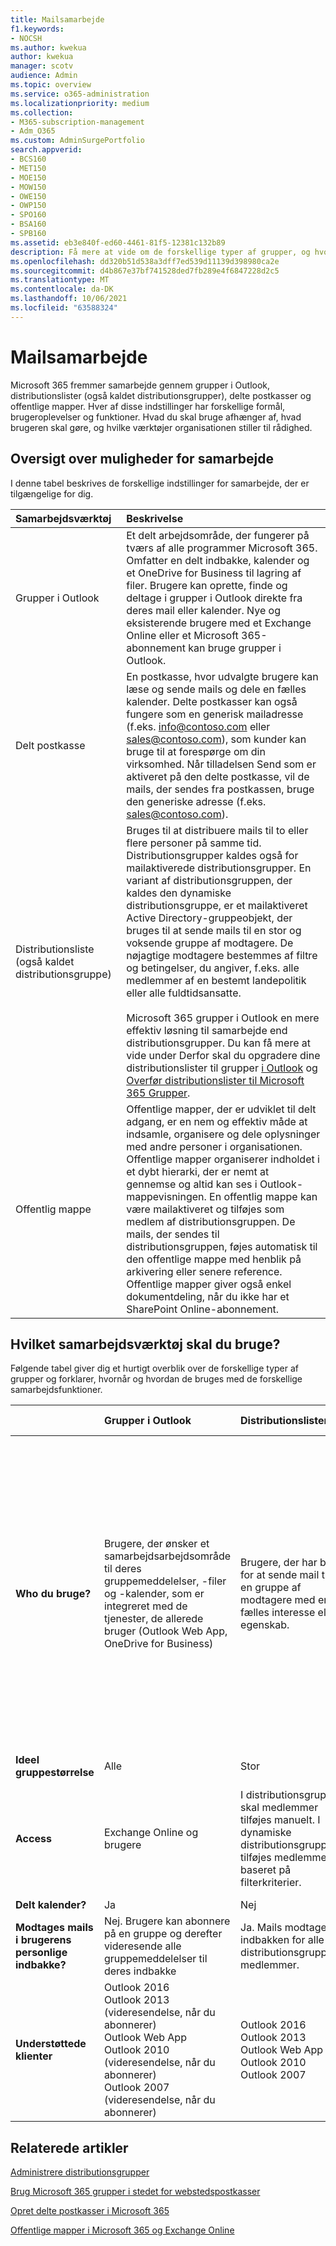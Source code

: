 ```yaml
---
title: Mailsamarbejde
f1.keywords:
- NOCSH
ms.author: kwekua
author: kwekua
manager: scotv
audience: Admin
ms.topic: overview
ms.service: o365-administration
ms.localizationpriority: medium
ms.collection:
- M365-subscription-management
- Adm_O365
ms.custom: AdminSurgePortfolio
search.appverid:
- BCS160
- MET150
- MOE150
- MOW150
- OWE150
- OWP150
- SPO160
- BSA160
- SPB160
ms.assetid: eb3e840f-ed60-4461-81f5-12381c132b89
description: Få mere at vide om de forskellige typer af grupper, og hvordan du bruger dem med de forskellige samarbejdsfunktioner i Microsoft 365.
ms.openlocfilehash: dd320b51d538a3dff7ed539d11139d398980ca2e
ms.sourcegitcommit: d4b867e37bf741528ded7fb289e4f6847228d2c5
ms.translationtype: MT
ms.contentlocale: da-DK
ms.lasthandoff: 10/06/2021
ms.locfileid: "63588324"
---
```

# <a name="email-collaboration"></a>Mailsamarbejde

Microsoft 365 fremmer samarbejde gennem grupper i Outlook, distributionslister (også kaldet distributionsgrupper), delte postkasser og offentlige mapper. Hver af disse indstillinger har forskellige formål, brugeroplevelser og funktioner. Hvad du skal bruge afhænger af, hvad brugeren skal gøre, og hvilke værktøjer organisationen stiller til rådighed.
  
## <a name="summary-of-collaboration-options"></a>Oversigt over muligheder for samarbejde
<a name="BKMK_SUMMARYOFCOLLABORATIONOPTIONS"> </a>

I denne tabel beskrives de forskellige indstillinger for samarbejde, der er tilgængelige for dig.
  


|**Samarbejdsværktøj**|**Beskrivelse**|
|:-----|:-----|
|Grupper i Outlook  <br/> |Et delt arbejdsområde, der fungerer på tværs af alle programmer Microsoft 365. Omfatter en delt indbakke, kalender og et OneDrive for Business til lagring af filer. Brugere kan oprette, finde og deltage i grupper i Outlook direkte fra deres mail eller kalender. Nye og eksisterende brugere med et Exchange Online eller et Microsoft 365-abonnement kan bruge grupper i Outlook.  <br/> |
|Delt postkasse  <br/> |En postkasse, hvor udvalgte brugere kan læse og sende mails og dele en fælles kalender. Delte postkasser kan også fungere som en generisk mailadresse (f.eks. info@contoso.com eller sales@contoso.com), som kunder kan bruge til at forespørge om din virksomhed. Når tilladelsen Send som er aktiveret på den delte postkasse, vil de mails, der sendes fra postkassen, bruge den generiske adresse (f.eks. sales@contoso.com).  <br/> |
|Distributionsliste (også kaldet distributionsgruppe)  <br/> |Bruges til at distribuere mails til to eller flere personer på samme tid. Distributionsgrupper kaldes også for mailaktiverede distributionsgrupper. En variant af distributionsgruppen, der kaldes den dynamiske distributionsgruppe, er et mailaktiveret Active Directory-gruppeobjekt, der bruges til at sende mails til en stor og voksende gruppe af modtagere. De nøjagtige modtagere bestemmes af filtre og betingelser, du angiver, f.eks. alle medlemmer af en bestemt landepolitik eller alle fuldtidsansatte.   <br/><br/> Microsoft 365 grupper i Outlook en mere effektiv løsning til samarbejde end distributionsgrupper. Du kan få mere at vide under Derfor skal du opgradere dine distributionslister til grupper [i Outlook](https://support.microsoft.com/office/7fb3d880-593b-4909-aafa-950dd50ce188) og [Overfør distributionslister til Microsoft 365 Grupper](../manage/upgrade-distribution-lists.md).  <br/> |
|Offentlig mappe  <br/> |Offentlige mapper, der er udviklet til delt adgang, er en nem og effektiv måde at indsamle, organisere og dele oplysninger med andre personer i organisationen. Offentlige mapper organiserer indholdet i et dybt hierarki, der er nemt at gennemse og altid kan ses i Outlook-mappevisningen. En offentlig mappe kan være mailaktiveret og tilføjes som medlem af distributionsgruppen. De mails, der sendes til distributionsgruppen, føjes automatisk til den offentlige mappe med henblik på arkivering eller senere reference. Offentlige mapper giver også enkel dokumentdeling, når du ikke har et SharePoint Online-abonnement.  <br/> |
   
## <a name="which-collaboration-tool-to-use"></a>Hvilket samarbejdsværktøj skal du bruge?
<a name="BKMK_SUMMARYOFCOLLABORATIONOPTIONS"> </a>

Følgende tabel giver dig et hurtigt overblik over de forskellige typer af grupper og forklarer, hvornår og hvordan de bruges med de forskellige samarbejdsfunktioner.
  

||**Grupper i Outlook**|**Distributionslister**|**Delte postkasser**|**Offentlige mapper**|
|:-----|:-----|:-----|:-----|:-----|
|**Who du bruge?** <br/> |Brugere, der ønsker et samarbejdsarbejdsområde til deres gruppemeddelelser, -filer og -kalender, som er integreret med de tjenester, de allerede bruger (Outlook Web App, OneDrive for Business)  <br/> |Brugere, der har brug for at sende mail til en gruppe af modtagere med en fælles interesse eller egenskab.  <br/> |Delte postkasser er en god metode til at håndtere mailspørgsmål fra kunder, fordi flere personer i organisationen kan dele ansvaret med at overvåge postkassen og besvare forespørgsler. Dine kundespørgsmål får hurtigere svar, og relaterede mails gemmes alle i én postkasse.  <br/><br/> Stedfortrædere, der arbejder på vegne af en virtuel identitet, f.eks. support@contoso.com. Delgates kan besvare mails som den delte postkasses identitet.  <br/> |Med de rette tilladelser kan alle i organisationen få adgang til og søge i offentlige mapper. De er ideelle til arkivering af mails eller til deling af dokumenter.  <br/> |
|**Ideel gruppestørrelse** <br/> |Alle  <br/> |Stor  <br/> |Lille  <br/> |Stor  <br/> |
|**Access** <br/> |Exchange Online og brugere  <br/> |I distributionsgrupper skal medlemmer tilføjes manuelt. I dynamiske distributionsgrupper tilføjes medlemmer baseret på filterkriterier.  <br/> |Brugere kan få fuld adgang og/eller tilladelsen Send som. Brugere med fuld adgang skal også føje den delte postkasse til deres Outlook for at få adgang til den delte postkasse.  <br/> |Tilgængelig for alle i organisationen  <br/> |
|**Delt kalender?** <br/> |Ja  <br/> |Nej  <br/> |Ja  <br/> |Ja  <br/> |
|**Modtages mails i brugerens personlige indbakke?** <br/> |Nej. Brugere kan abonnere på en gruppe og derefter videresende alle gruppemeddelelser til deres indbakke  <br/> |Ja. Mails modtages i indbakken for alle distributionsgruppens medlemmer.  <br/> |Nej. Mails modtages i indbakken for den delte postkasse.  <br/> |Nej. Mails modtages i den offentlige mappe.  <br/> |
|**Understøttede klienter** <br/> | Outlook 2016  <br/>  Outlook 2013 (videresendelse, når du abonnerer)  <br/>  Outlook Web App  <br/>  Outlook 2010 (videresendelse, når du abonnerer)  <br/>  Outlook 2007 (videresendelse, når du abonnerer)  <br/> | Outlook 2016  <br/>  Outlook 2013  <br/>  Outlook Web App  <br/>  Outlook 2010  <br/>  Outlook 2007  <br/> | Outlook 2016  <br/>  Outlook 2013  <br/>  Outlook Web App  <br/>  Outlook 2010  <br/>  Outlook 2007  <br/> | Outlook 2016  <br/>  Outlook 2013  <br/>  Outlook Web App  <br/>  Outlook 2010  <br/>  Outlook 2007  <br/> |

  
## <a name="related-articles"></a>Relaterede artikler

[Administrere distributionsgrupper](/exchange/recipients-in-exchange-online/manage-distribution-groups/manage-distribution-groups)
    
[Brug Microsoft 365 grupper i stedet for webstedspostkasser](https://support.microsoft.com/office/737d6b1f-67cc-41fe-8db8-f2d09dd1673b)
    
[Opret delte postkasser i Microsoft 365](create-a-shared-mailbox.md)
    
[Offentlige mapper i Microsoft 365 og Exchange Online](/exchange/collaboration-exo/public-folders/public-folders)
